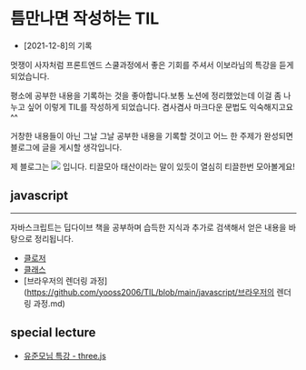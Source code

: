 # 틈만나면 작성하는 TIL

- [2021-12-8]의 기록

멋쟁이 사자처럼 프론트엔드 스쿨과정에서 좋은 기회를 주셔서 이보라님의 특강을 듣게되었습니다.

평소에 공부한 내용을 기록하는 것을 좋아합니다.보통 노션에 정리했었는데 이걸 좀 나누고 싶어 이렇게 TIL를 작성하게 되었습니다. 겸사겸사 마크다운 문법도 익숙해지고요 ^^

거창한 내용들이 아닌 그날 그날 공부한 내용을 기록할 것이고 어느 한 주제가 완성되면 블로그에 글을 게시할 생각입니다.

제 블로그는 <a href="https://velog.io/@yooss2006 "> <img src="https://img.shields.io/badge/-blog-green"></a> 입니다. 티끌모아 태산이라는 말이 있듯이 열심히 티끌한번 모아볼게요!

## javascript

---

자바스크립트는 딥다이브 책을 공부하며 습득한 지식과 추가로 검색해서 얻은 내용을 바탕으로 정리됩니다.

- [클로저](https://github.com/yooss2006/TIL/blob/main/javascript/closure.md)
- [클래스](https://github.com/yooss2006/TIL/blob/main/javascript/class.md)
- [브라우저의 렌더링 과정](https://github.com/yooss2006/TIL/blob/main/javascript/브라우저의 렌더링 과정.md)

## special lecture

- [유준모님 특강 - three.js](https://github.com/yooss2006/TIL/blob/main/specialLecture/1222유준모님특강.md)
